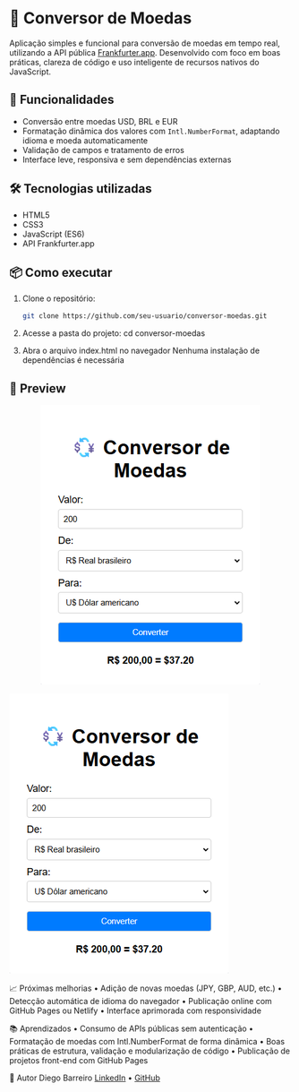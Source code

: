 # 💱 Conversor de Moedas

Aplicação simples e funcional para conversão de moedas em tempo real, utilizando a API pública <a href="https://www.frankfurter.dev">Frankfurter.app</a>. Desenvolvido com foco em boas práticas, clareza de código e uso inteligente de recursos nativos do JavaScript.

## 🚀 Funcionalidades

- Conversão entre moedas USD, BRL e EUR
- Formatação dinâmica dos valores com `Intl.NumberFormat`, adaptando idioma e moeda automaticamente
- Validação de campos e tratamento de erros
- Interface leve, responsiva e sem dependências externas

## 🛠️ Tecnologias utilizadas

- HTML5
- CSS3
- JavaScript (ES6)
- API Frankfurter.app

## 📦 Como executar

1. Clone o repositório:
    ```bash
    git clone https://github.com/seu-usuario/conversor-moedas.git

2. Acesse a pasta do projeto:
    cd conversor-moedas

3. Abra o arquivo index.html no navegador
    Nenhuma instalação de dependências é necessária

## 📸 Preview

<p align="center">
  <img src="preview.png" alt="preview do projeto" />
</p>

![preview do projeto](preview.png)

📈 Próximas melhorias
• 	Adição de novas moedas (JPY, GBP, AUD, etc.)
• 	Detecção automática de idioma do navegador
• 	Publicação online com GitHub Pages ou Netlify
• 	Interface aprimorada com responsividade

📚 Aprendizados
• 	Consumo de APIs públicas sem autenticação
• 	Formatação de moedas com Intl.NumberFormat de forma dinâmica
• 	Boas práticas de estrutura, validação e modularização de código
• 	Publicação de projetos front-end com GitHub Pages

📌 Autor
Diego Barreiro
<a href="https://www.linkedin.com/in/diegobarreiro-dev/" target="_blank">LinkedIn</a>
 • <a href="https://github.com/diego-barreiro" target="_blank">GitHub</a>